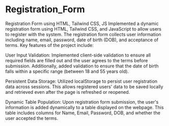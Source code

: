 # Registration_Form
Registration Form using HTML, Tailwind CSS, JS
Implemented a dynamic registration form using HTML, Tailwind CSS, and JavaScript to allow users to register with the system. The registration form collects user information including name, email, password, date of birth (DOB), and acceptance of terms. Key features of the project include:

User Input Validation: Implemented client-side validation to ensure all required fields are filled out and the user agrees to the terms before submission. Additionally, added validation to ensure that the date of birth falls within a specific range (between 18 and 55 years old).

Persistent Data Storage: Utilized localStorage to persist user registration data across sessions. This allows registered users' data to be saved locally and retrieved even after the page is refreshed or reopened.

Dynamic Table Population: Upon registration form submission, the user's information is added dynamically to a table displayed on the webpage. This table includes columns for Name, Email, Password, DOB, and whether the user accepted the terms.
